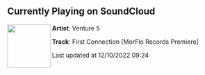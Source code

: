 ## Currently Playing on SoundCloud

[<img align="left" width="100" src="https://i1.sndcdn.com/artworks-mp5rFeM3Gaf16w2y-pP1yiA-t500x500.jpg">](https://soundcloud.com/venture5/first-connection-morflo-records-premiere?in=venture5/sets/first-connection-ep)

**Artist**: Venture 5 

**Track**: First Connection [MorFlo Records Premiere]

Last updated at 12/10/2022 09:24
